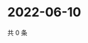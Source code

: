 # 2022-06-10

共 0 条

<!-- BEGIN WEIBO -->
<!-- 最后更新时间 Fri Jun 10 2022 16:01:20 GMT+0800 (China Standard Time) -->

<!-- END WEIBO -->
